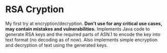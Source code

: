 # RSA Cryption
My first try at encryption/decryption. **Don't use for any critical use cases, may contain mistakes and vulnerabilities.** Implements Java code to generate RSA keys and the required parts of ASN.1 to encode the key into text format (no decoding as of now). Also implements simple encryption and decryption of text using the generated keys.
